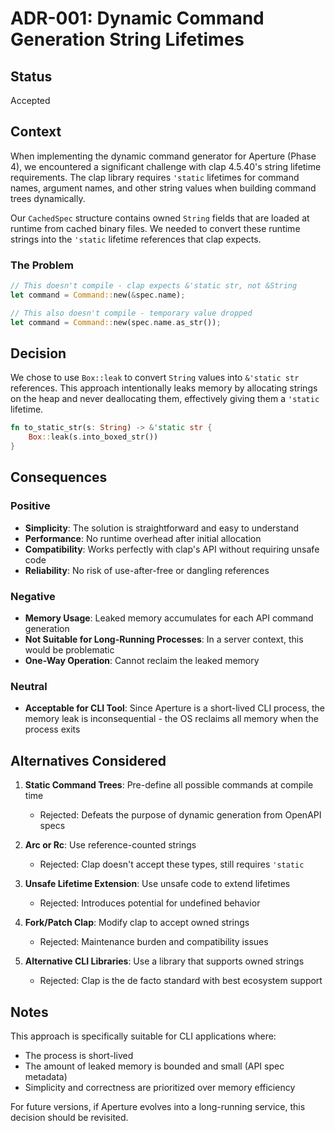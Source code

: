 # ADR-001: Dynamic Command Generation String Lifetimes

## Status
Accepted

## Context
When implementing the dynamic command generator for Aperture (Phase 4), we encountered a significant challenge with clap 4.5.40's string lifetime requirements. The clap library requires `'static` lifetimes for command names, argument names, and other string values when building command trees dynamically.

Our `CachedSpec` structure contains owned `String` fields that are loaded at runtime from cached binary files. We needed to convert these runtime strings into the `'static` lifetime references that clap expects.

### The Problem
```rust
// This doesn't compile - clap expects &'static str, not &String
let command = Command::new(&spec.name);

// This also doesn't compile - temporary value dropped
let command = Command::new(spec.name.as_str());
```

## Decision
We chose to use `Box::leak` to convert `String` values into `&'static str` references. This approach intentionally leaks memory by allocating strings on the heap and never deallocating them, effectively giving them a `'static` lifetime.

```rust
fn to_static_str(s: String) -> &'static str {
    Box::leak(s.into_boxed_str())
}
```

## Consequences

### Positive
- **Simplicity**: The solution is straightforward and easy to understand
- **Performance**: No runtime overhead after initial allocation
- **Compatibility**: Works perfectly with clap's API without requiring unsafe code
- **Reliability**: No risk of use-after-free or dangling references

### Negative
- **Memory Usage**: Leaked memory accumulates for each API command generation
- **Not Suitable for Long-Running Processes**: In a server context, this would be problematic
- **One-Way Operation**: Cannot reclaim the leaked memory

### Neutral
- **Acceptable for CLI Tool**: Since Aperture is a short-lived CLI process, the memory leak is inconsequential - the OS reclaims all memory when the process exits

## Alternatives Considered

1. **Static Command Trees**: Pre-define all possible commands at compile time
   - Rejected: Defeats the purpose of dynamic generation from OpenAPI specs

2. **Arc<str> or Rc<str>**: Use reference-counted strings
   - Rejected: Clap doesn't accept these types, still requires `'static`

3. **Unsafe Lifetime Extension**: Use unsafe code to extend lifetimes
   - Rejected: Introduces potential for undefined behavior

4. **Fork/Patch Clap**: Modify clap to accept owned strings
   - Rejected: Maintenance burden and compatibility issues

5. **Alternative CLI Libraries**: Use a library that supports owned strings
   - Rejected: Clap is the de facto standard with best ecosystem support

## Notes
This approach is specifically suitable for CLI applications where:
- The process is short-lived
- The amount of leaked memory is bounded and small (API spec metadata)
- Simplicity and correctness are prioritized over memory efficiency

For future versions, if Aperture evolves into a long-running service, this decision should be revisited.